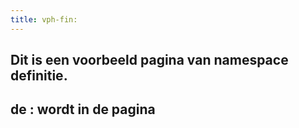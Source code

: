 ```yaml
---
title: vph-fin:
---
```


## Dit is een voorbeeld pagina van namespace definitie.
## de : wordt in de pagina

